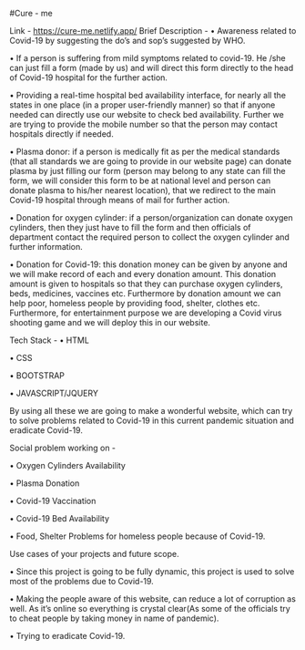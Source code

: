 #Cure - me

Link - https://cure-me.netlify.app/
Brief Description - 
•	Awareness related to Covid-19 by suggesting the do’s and sop’s suggested by WHO.

•	If a person is suffering from mild symptoms related to covid-19. He /she can just fill a form (made by us) and will direct this form directly to the head of Covid-19 hospital for the further action.

•	Providing a real-time hospital bed availability interface, for nearly all the states in one place (in a proper user-friendly manner) so that if anyone needed can directly use our website to check bed availability. Further we are trying to provide the mobile number so that the person may contact hospitals directly if needed.

•	Plasma donor: if a person is medically fit as per the medical standards (that all standards we are going to provide in our website page) can donate plasma by just filling our form (person may belong to any state can fill the form, we will consider this form to be at national level and person can donate plasma to his/her nearest location), that we redirect to the main Covid-19 hospital through means of mail for further action.

•	Donation for oxygen cylinder: if a person/organization can donate oxygen cylinders, then they just have to fill the form and then officials of department contact the required person to collect the oxygen cylinder and further information.

•	Donation for Covid-19: this donation money can be given by anyone and we will make record of each and every donation amount. This donation amount is given to hospitals so that they can purchase oxygen cylinders, beds, medicines, vaccines etc. Furthermore by donation amount we can help poor, homeless people by providing food, shelter, clothes etc.
Furthermore, for entertainment purpose we are developing a Covid virus shooting game and we will deploy this in our website.


Tech Stack - 
•	HTML

•	CSS

•	BOOTSTRAP

•	JAVASCRIPT/JQUERY

By using all these we are going to make a wonderful website, which can try to solve problems related to Covid-19 in this current pandemic situation and eradicate Covid-19.

Social problem working on - 

•	Oxygen Cylinders Availability

•	Plasma Donation

•	Covid-19 Vaccination

•	Covid-19 Bed Availability

•	Food, Shelter Problems for homeless people because of Covid-19.


Use cases of your projects and future scope.

•	Since this project is going to be fully dynamic, this project is used to solve most of the problems due to Covid-19.

•	Making the people aware of this website, can reduce a lot of corruption as well. As it’s online so everything is crystal clear(As some of the officials try to cheat people by taking money in name of pandemic).

•	Trying to eradicate Covid-19.
